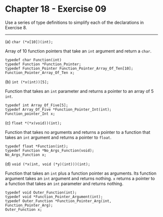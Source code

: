 # Chapter 18 - Exercise 09

Use a series of type definitions to simplify each of the declarations in Exercise 8.

---

(a) `char (*x[10])(int);`  

Array of 10 function pointers that take an `int` argument and return a `char`.  

```
typedef char Function(int)
typedef Function *Function_Pointer;
typedef Function_Pointer Function_Pointer_Array_Of_Ten[10];
Function_Pointer_Array_Of_Ten x;
```

(b) `int (*x(int))[5];`  

Function that takes an `int` parameter and returns a pointer to an array of 5 `int`.  

```
typedef int Array_Of_Five[5];
typedef Array_Of_Five *Function_Pointer_Int(int);
Function_pointer_Int x;
```

(c) `float *(*x(void))(int);`  

Function that takes no arguments and returns a pointer to a function that takes an `int` argument and returns a pointer to `float`.  

```
typedef float *Function(int);
typedef Function *No_Args_Function(void);
No_Args_Function x;
```

(d) `void (*x(int, void (*y)(int)))(int);`  

Function that takes an `int` plus a function pointer as arguments. Its function argument takes an `int` argument and returns nothing. `x` returns a pointer to a function that takes an `int` parameter and returns nothing.

```
typedef void Outer_Function(int);
typedef void *Function_Pointer_Argument(int);
typedef Outer_Function *Function_Pointer_Arg(int, Function_Pointer_Arg);
Outer_Function x;
```
